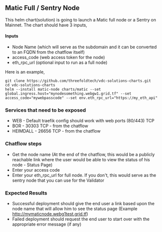 ## Matic Full / Sentry Node

This helm chart(solution) is going to launch a Matic full node or a Sentry on Mainnet. The chart should have 3 inputs,

#### Inputs

* Node Name (which will serve as the subdomain and it can be converted to an FQDN from the chatflow itself)
* access_code (web access token for the node)
* eth_rpc_url (optional input to run as a full node)

Here is an example,

```
git clone https://github.com/threefoldtech/vdc-solutions-charts.git
cd vdc-solutions-charts
helm --install matic-node charts/matic --set global.ingress.host="mynodesomething.webgw1.grid.tf" --set access_code="mywebpasscode" --set env.eth_rpc_url="https://my_eth_api" 
```

### Services that need to be exposed

* WEB - Default traefik config should work with web ports (80/443) TCP
* BOR - 30303 TCP - from the chatflow
* HEIMDALL - 26656 TCP - from the chatflow

### Chatflow steps

* Get the node name (At the end of the chatflow, this would be a publicly reachable link where the user would be able to view the status of his node - Status Page)
* Enter your access code 
* Enter your eth_rpc_url for full node. If you don't, this would serve as the sentry node that you can use for the Validator

### Expected Results

* Successful deployment should give the end user a link based upon the node name that will allow him to see the status page (Example http://mymaticnode.webg1test.grid.tf)
* Failed deployment should request the end user to start over with the appropriate error message (if any)

